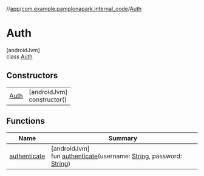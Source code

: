 //[app](../../../index.md)/[com.example.pamplonapark.internal_code](../index.md)/[Auth](index.md)

# Auth

[androidJvm]\
class [Auth](index.md)

## Constructors

| | |
|---|---|
| [Auth](-auth.md) | [androidJvm]<br>constructor() |

## Functions

| Name | Summary |
|---|---|
| [authenticate](authenticate.md) | [androidJvm]<br>fun [authenticate](authenticate.md)(username: [String](https://kotlinlang.org/api/latest/jvm/stdlib/kotlin/-string/index.html), password: [String](https://kotlinlang.org/api/latest/jvm/stdlib/kotlin/-string/index.html)) |
